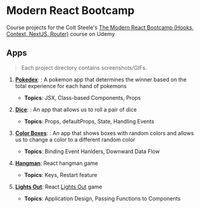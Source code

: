 # Modern React Bootcamp
Course projects for the Colt Steele's [The Modern React Bootcamp (Hooks, Context, NextJS, Router)](https://www.udemy.com/course/modern-react-bootcamp/) course on Udemy

## Apps
> Each project directory contains screenshots/GIFs.

1. **[Pokedex](/01-pokedex)**: : A pokemon app that determines the winner based on the total experience for each hand of pokemons
    - **Topics**: JSX, Class-based Components, Props
    
2. **[Dice](/02-dice)**: : An app that allows us to roll a pair of dice
    - **Topics**: Props, defaultProps, State, Handling Events 
    
3. **[Color Boxes](/03-color-boxes)**: : An app that shows boxes with random colors and allows us to change a color to a different random color 
    - **Topics**: Binding Event Hanlders, Downward Data Flow
       
4. **[Hangman](/04-hangman)**: React hangman game 
    - **Topics**: Keys, Restart feature 
    
4. **[Lights Out](/05-lights-out)**: React [Lights Out](https://en.wikipedia.org/wiki/Lights_Out_(game)) game
    - **Topics**: Application Design, Passing Functions to Components
